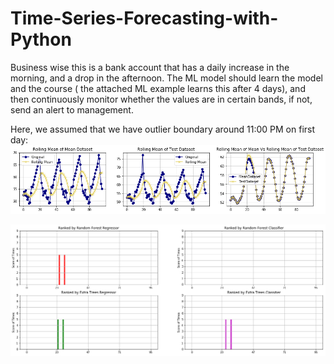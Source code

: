 # Time-Series-Forecasting-with-Python
Business wise this is a bank account that has a daily increase in the morning, and a drop in the afternoon. The ML model should learn the model and the course ( the attached ML example learns this after 4 days), and then continuously monitor whether the values are in certain bands, if not, send an alert to management.

Here, we assumed that we have outlier boundary around 11:00 PM on first day:
![Alt text](https://github.com/saman-nia/Time-Series-Forecasting-with-Python/blob/master/Visualizations/Means%20of%20the%20Data.png?raw=true "Title")

![Alt text](https://github.com/saman-nia/Time-Series-Forecasting-with-Python/blob/master/Visualizations/Notifications.png?raw=true "Title")

